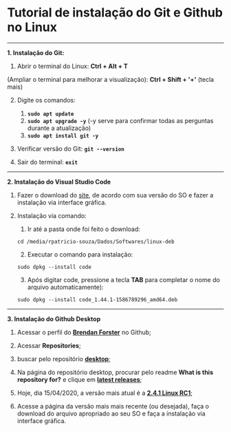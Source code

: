 # Tutorial de instalação do Git e Github no Linux

---
   
**1. Instalação do Git:**
   
   1. Abrir o terminal do Linux: **Ctrl + Alt + T**
   
   (Ampliar o terminal para melhorar a visualização): **Ctrl + Shift + '+'** (tecla mais)
   
   2. Digite os comandos: 
      1. **`sudo apt update`**
      2. **`sudo apt upgrade -y`** (-y serve para confirmar todas as perguntas durante a atualização)
      3. **`sudo apt install git -y`**

   3. Verificar versão do Git: **`git --version`**
   
   4. Sair do terminal: **`exit`**
   
---
   
**2. Instalação do Visual Studio Code**

   1. Fazer o download do [site](https://code.visualstudio.com/download), de acordo com sua versão do SO e fazer a instalação via interface gráfica.

   2. Instalação via comando:
      1. Ir até a pasta onde foi feito o download:

      `cd /media/rpatricio-souza/Dados/Softwares/linux-deb`
      
      2. Executar o comando para instalação:

      `sudo dpkg --install code`

      3.  Após digitar code, pressione a tecla **TAB** para completar o nome do arquivo automaticamente):

      `sudo dpkg --install code_1.44.1-1586789296_amd64.deb`
   
---
   
**3. Instalação do Github Desktop**

   1. Acessar o perfil do **[Brendan Forster](http://github.com/shiftkey)** no Github;
   
   2. Acessar **Repositories**;
   
   3. buscar pelo repositório **[desktop](https://github.com/shiftkey/desktop)**;
   
   4. Na página do repositório desktop, procurar pelo readme **What is this repository for?** e clique em **[latest releases](https://github.com/shiftkey/desktop/releases)**;
   
   5. Hoje, dia 15/04/2020, a versão mais atual é a **[2.4.1 Linux RC1](https://github.com/shiftkey/desktop/releases/tag/release-2.4.1-linux1)**;
   
   6. Acesse a página da versão mais mais recente (ou desejada), faça o download do arquivo apropriado ao seu SO e faça a instalação via interface gráfica.
   
   
